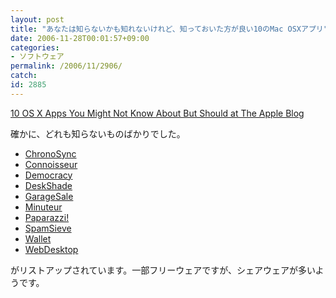 ```yaml
---
layout: post
title: "あなたは知らないかも知れないけれど、知っておいた方が良い10のMac OSXアプリ"
date: 2006-11-28T00:01:57+09:00
categories:
- ソフトウェア
permalink: /2006/11/2906/
catch: 
id: 2885
---
```

[10 OS X Apps You Might Not Know About But Should at The Apple Blog](http://theappleblog.com/2006/11/26/10-osx-apps-you-might-not-know-about-but-should/)

確かに、どれも知らないものばかりでした。

 
- [ChronoSync](http://www.econtechnologies.com/site/Pages/ChronoSync/chrono_overview.html)
- [Connoisseur](http://www.thelittleappfactory.com/application.php?app=Connoisseur)
- [Democracy](http://getdemocracy.com/)
- [DeskShade](http://macrabbit.com/deskshade/)
- [GarageSale](http://www.iwascoding.com/GarageSale/)
- [Minuteur](http://www.macupdate.com/info.php/id/19356)
- [Paparazzi!](http://www.derailer.org/paparazzi/)
- [SpamSieve](http://c-command.com/spamsieve/)
- [Wallet](http://www.waterfallsw.com/wallet/)
- [WebDesktop](http://stevenf.com/software/webdesktop/)

がリストアップされています。一部フリーウェアですが、シェアウェアが多いようです。

